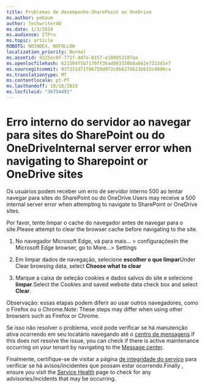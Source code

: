 ```yaml
---
title: Problemas de desempenho-SharePoint ou OneDrive
ms.author: pebaum
author: Techwriter40
ms.date: 1/3/2019
ms.audience: ITPro
ms.topic: article
ROBOTS: NOINDEX, NOFOLLOW
localization_priority: Normal
ms.assetid: 9225ec0f-771f-4d7a-8157-e188953107aa
ms.openlocfilehash: 621504f5b7170ff36ad093330b8a662e7222d1e7
ms.sourcegitcommit: 037331d71f06750d972c0b6278b23bb15c4806ca
ms.translationtype: MT
ms.contentlocale: pt-PT
ms.lasthandoff: 10/18/2019
ms.locfileid: "36754491"
---
```

# <a name="internal-server-error-when-navigating-to-sharepoint-or-onedrive-sites"></a><span data-ttu-id="046a5-102">Erro interno do servidor ao navegar para sites do SharePoint ou do OneDrive</span><span class="sxs-lookup"><span data-stu-id="046a5-102">Internal server error when navigating to Sharepoint or OneDrive sites</span></span>

<span data-ttu-id="046a5-103">Os usuários podem receber um erro de servidor interno 500 ao tentar navegar para sites do SharePoint ou do OneDrive.</span><span class="sxs-lookup"><span data-stu-id="046a5-103">Users may receive a 500 internal server error when attempting to navigate to SharePoint or OneDrive sites.</span></span> 

<span data-ttu-id="046a5-104">Por favor, tente limpar o cache do navegador antes de navegar para o site.</span><span class="sxs-lookup"><span data-stu-id="046a5-104">Please attempt to clear the browser cache before navigating to the site.</span></span>


1. <span data-ttu-id="046a5-105">No navegador Microsoft Edge, vá para mais... > configurações</span><span class="sxs-lookup"><span data-stu-id="046a5-105">In the Microsoft Edge browser, go to More...> Settings</span></span>

2. <span data-ttu-id="046a5-106">Em limpar dados de navegação, selecione **escolher o que limpar**</span><span class="sxs-lookup"><span data-stu-id="046a5-106">Under Clear browsing data, select **Choose what to clear**</span></span>

3. <span data-ttu-id="046a5-107">Marque a caixa de seleção cookies e dados salvos do site e selecione **limpar**.</span><span class="sxs-lookup"><span data-stu-id="046a5-107">Select the Cookies and saved website data check box and select **Clear**.</span></span>

<span data-ttu-id="046a5-108">Observação: essas etapas podem diferir ao usar outros navegadores, como o Firefox ou o Chrome.</span><span class="sxs-lookup"><span data-stu-id="046a5-108">Note: These steps may differ when using other browsers such as Firefox or Chrome.</span></span>

<span data-ttu-id="046a5-109">Se isso não resolver o problema, você pode verificar se há manutenção ativa ocorrendo em seu locatário navegando até o [centro de mensagens](https://portal.office.com/adminportal/home#/MessageCenter).</span><span class="sxs-lookup"><span data-stu-id="046a5-109">If this does not resolve the issue, you can check if there is active maintenance occurring on your tenant by navigating to the [Message center](https://portal.office.com/adminportal/home#/MessageCenter).</span></span>

<span data-ttu-id="046a5-110">Finalmente, certifique-se de visitar a página [de integridade do serviço](https://portal.office.com/adminportal/home#/servicehealth) para verificar se há avisos/incidentes que possam estar ocorrendo.</span><span class="sxs-lookup"><span data-stu-id="046a5-110">Finally , ensure you visit the [Service Health](https://portal.office.com/adminportal/home#/servicehealth) page to check for any advisories/incidents that may be occurring.</span></span>

